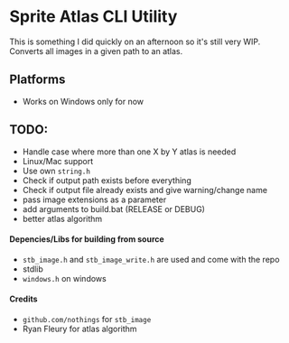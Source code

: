 # Sprite Atlas CLI Utility

This is something I did quickly on an afternoon so it's still very WIP.
Converts all images in a given path to an atlas.

## Platforms
- Works on Windows only for now

## TODO:
- Handle case where more than one X by Y atlas is needed
- Linux/Mac support
- Use own `string.h`
- Check if output path exists before everything
- Check if output file already exists and give warning/change name
- pass image extensions as a parameter
- add arguments to build.bat (RELEASE or DEBUG)
- better atlas algorithm

#### Depencies/Libs for building from source
- `stb_image.h` and `stb_image_write.h` are used and come with the repo
- stdlib
- `windows.h` on windows

#### Credits
- `github.com/nothings` for `stb_image`
- Ryan Fleury for atlas algorithm